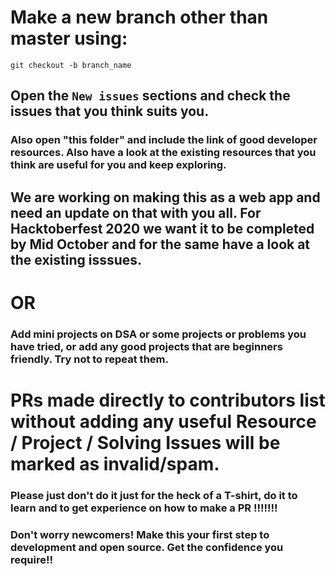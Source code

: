 # Make a new branch other than master using:

`git checkout -b branch_name`

## Open the `New issues` sections and check the issues that you think suits you.

### Also open "this folder" and include the link of good developer resources. Also have a look at the existing resources that you think are useful for you and keep exploring.

## We are working on making this as a web app and need an update on that with you all. For Hacktoberfest 2020 we want it to be completed by Mid October and for the same have a look at the existing isssues.

# OR

### Add mini projects on DSA or some projects or problems you have tried, or add any good projects that are beginners friendly. Try not to repeat them.

# PRs made directly to contributors list without adding any useful Resource / Project / Solving Issues will be marked as invalid/spam.

### Please just don't do it just for the heck of a T-shirt, do it to learn and to get experience on how to make a PR !!!!!!!

### Don't worry newcomers! Make this your first step to development and open source. Get the confidence you require!!
